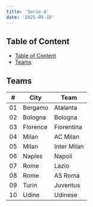 ```yaml
---
title: 'Serie A'
date: '2025-05-18'
---
```


## Table of Content

- [Table of Content](#table-of-content)
- [Teams](#teams)

## Teams

| #   | City     | Team        |
| --- | -------- | ----------- |
| 01  | Bergamo  | Atalanta    |
| 02  | Bologna  | Bologna     |
| 03  | Florence | Fiorentina  |
| 04  | Milan    | AC Milan    |
| 05  | Milan    | Inter Milan |
| 06  | Naples   | Napoli      |
| 07  | Rome     | Lazio       |
| 08  | Rome     | AS Roma     |
| 09  | Turin    | Juventus    |
| 10  | Udine    | Udinese     |
